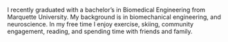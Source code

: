 I recently graduated with a bachelor’s in Biomedical Engineering from Marquette University. My background is in biomechanical engineering, and neuroscience.
In my free time I enjoy exercise, skiing, community engagement, reading, and spending time with friends and family.
